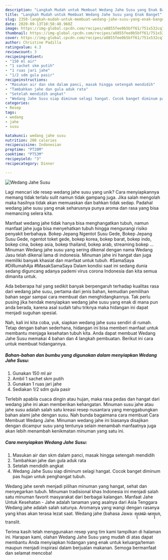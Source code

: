 ```yaml
---
description: "Langkah Mudah untuk Membuat Wedang Jahe Susu yang Enak Banget"
title: "Langkah Mudah untuk Membuat Wedang Jahe Susu yang Enak Banget"
slug: 2358-langkah-mudah-untuk-membuat-wedang-jahe-susu-yang-enak-banget
date: 2020-09-13T10:58:48.960Z
image: https://img-global.cpcdn.com/recipes/a8855fee0b5bff61/751x532cq70/wedang-jahe-susu-foto-resep-utama.jpg
thumbnail: https://img-global.cpcdn.com/recipes/a8855fee0b5bff61/751x532cq70/wedang-jahe-susu-foto-resep-utama.jpg
cover: https://img-global.cpcdn.com/recipes/a8855fee0b5bff61/751x532cq70/wedang-jahe-susu-foto-resep-utama.jpg
author: Christine Padilla
ratingvalue: 4.3
reviewcount: 3
recipeingredient:
- "150 ml air"
- "1 sachet skm putih"
- "1 ruas jari jahe"
- "1/2 sdm gula pasir"
recipeinstructions:
- "Masukan air dan skm dalam panci, masak hingga setengah mendidih"
- "Tambahkan jahe dan gula aduk rata"
- "Setelah mendidih angkat"
- "Wedang Jahe Susu siap diminum selagi hangat. Cocok banget diminum pas hujan untuk penghangat tubuh."
categories:
- Resep
tags:
- wedang
- jahe
- susu

katakunci: wedang jahe susu 
nutrition: 208 calories
recipecuisine: Indonesian
preptime: "PT20M"
cooktime: "PT53M"
recipeyield: "3"
recipecategory: Dinner

---
```



![Wedang Jahe Susu](https://img-global.cpcdn.com/recipes/a8855fee0b5bff61/751x532cq70/wedang-jahe-susu-foto-resep-utama.jpg)

Lagi mencari ide resep wedang jahe susu yang unik? Cara menyiapkannya memang tidak terlalu sulit namun tidak gampang juga. Jika salah mengolah maka hasilnya tidak akan memuaskan dan bahkan tidak sedap. Padahal wedang jahe susu yang enak seharusnya punya aroma dan rasa yang bisa memancing selera kita.

Manfaat wedang jahe tidak hanya bisa menghangatkan tubuh, namun manfaat jahe juga bisa menyehatkan tubuh hingga mengurangi risiko penyakit berbahaya. Bokep Jepang Ngentot Susu Gede, Bokep Jepang Susu Gede, ngentot toket gede, bokep korea, bokep barat, bokep indo, bokep cina, bokep asia, bokep thailand, bokep arab, streaming bokep … Minuman Wedang jahe susu yang sering dikenal dengan nama Wedang Jasu telah dikenal lama di indonesia. Minuman jahe ini hangat dan juga memiliki banyak khasiat dan manfaat untuk tubuh. #SamaSaya #DiRumahAja #MasakSamaSaya Dalam kondisi saat ini sedang dunia sedang diguncang adanya pademi virus corona Indonesia dan kita semua dimanita untuk.

Ada beberapa hal yang sedikit banyak berpengaruh terhadap kualitas rasa dari wedang jahe susu, pertama dari jenis bahan, kemudian pemilihan bahan segar sampai cara membuat dan menghidangkannya. Tak perlu pusing jika hendak menyiapkan wedang jahe susu yang enak di mana pun anda berada, karena asal sudah tahu triknya maka hidangan ini dapat menjadi suguhan spesial.


Nah, kali ini kita coba, yuk, siapkan wedang jahe susu sendiri di rumah. Tetap dengan bahan sederhana, hidangan ini bisa memberi manfaat untuk membantu menjaga kesehatan tubuh kita. Anda dapat membuat Wedang Jahe Susu memakai 4 bahan dan 4 langkah pembuatan. Berikut ini cara untuk membuat hidangannya.

<!--inarticleads1-->

##### Bahan-bahan dan bumbu yang digunakan dalam menyiapkan Wedang Jahe Susu:

1. Gunakan 150 ml air
1. Ambil 1 sachet skm putih
1. Gunakan 1 ruas jari jahe
1. Sediakan 1/2 sdm gula pasir


Terlebih apabila cuaca dingin atau hujan, maka rasa pedas dan hangat dari wedang jahe ini akan memberikan kehangatan. Minuman susu jahe atau jahe susu adalah salah satu kreasi resep nusantara yang menggabungkan bahan alami jahe dengan susu. Nah bunda bagaimana cara membuat Cara Membuat Wedang Jahe. Minuman wedang jahe ini biasanya disajikan dengan dicampur susu yang tentunya selain menambah manfaatnya juga akan lebih menambah kenikmatan minuman yang satu ini. 

<!--inarticleads2-->

##### Cara menyiapkan Wedang Jahe Susu:

1. Masukan air dan skm dalam panci, masak hingga setengah mendidih
1. Tambahkan jahe dan gula aduk rata
1. Setelah mendidih angkat
1. Wedang Jahe Susu siap diminum selagi hangat. Cocok banget diminum pas hujan untuk penghangat tubuh.


Wedang jahe sereh menjadi pilihan minuman yang hangat, sehat dan menyegarkan tubuh. Minuman tradisional khas Indonesia ini menjadi salah satu minuman favorit masyarakat dari berbagai kalangan. Manfaat Jahe Untuk Kesehatan - Jahe adalah tanaman yang asalnya dari Asia Tenggara Wedang jahe adalah salah satunya. Aromanya yang wangi dengan rasanya yang khas akan terasa lezat saat. Wedang jahe (bahasa Jawa: ꦮꦺꦢꦁ ꦗꦲꦺ, translit. 

Terima kasih telah menggunakan resep yang tim kami tampilkan di halaman ini. Harapan kami, olahan Wedang Jahe Susu yang mudah di atas dapat membantu Anda menyiapkan hidangan yang enak untuk keluarga/teman maupun menjadi inspirasi dalam berjualan makanan. Semoga bermanfaat dan selamat mencoba!
